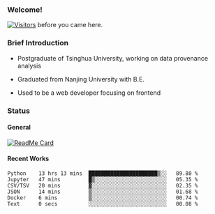 ### Welcome!

[![Visitors](https://visitor-badge.laobi.icu/badge?page_id=HermitSun.HermitSun)]() before you came here.

### Brief Introduction

- Postgraduate of Tsinghua University, working on data provenance analysis

- Graduated from Nanjing University with B.E.

- Used to be a web developer focusing on frontend

### Status

#### General

[![ReadMe Card](https://github-readme-stats.hermitsun.vercel.app/api?username=HermitSun&count_private=true&show_icons=true)]()

#### Recent Works

<!--START_SECTION:waka-->

```text
Python    13 hrs 13 mins  ██████████████████████▒░░   89.80 %
Jupyter   47 mins         █▒░░░░░░░░░░░░░░░░░░░░░░░   05.35 %
CSV/TSV   20 mins         ▓░░░░░░░░░░░░░░░░░░░░░░░░   02.35 %
JSON      14 mins         ▒░░░░░░░░░░░░░░░░░░░░░░░░   01.68 %
Docker    6 mins          ▒░░░░░░░░░░░░░░░░░░░░░░░░   00.74 %
Text      0 secs          ░░░░░░░░░░░░░░░░░░░░░░░░░   00.08 %
```

<!--END_SECTION:waka-->
